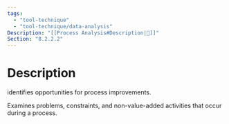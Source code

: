 ```yaml
---
tags:
  - "tool-technique"
  - "tool-technique/data-analysis"
Description: "[[Process Analysis#Description|📝]]"
Section: "8.2.2.2"
---
```

# Description
identifies opportunities for process improvements.

Examines problems, constraints, and non-value-added activities that occur during a process.